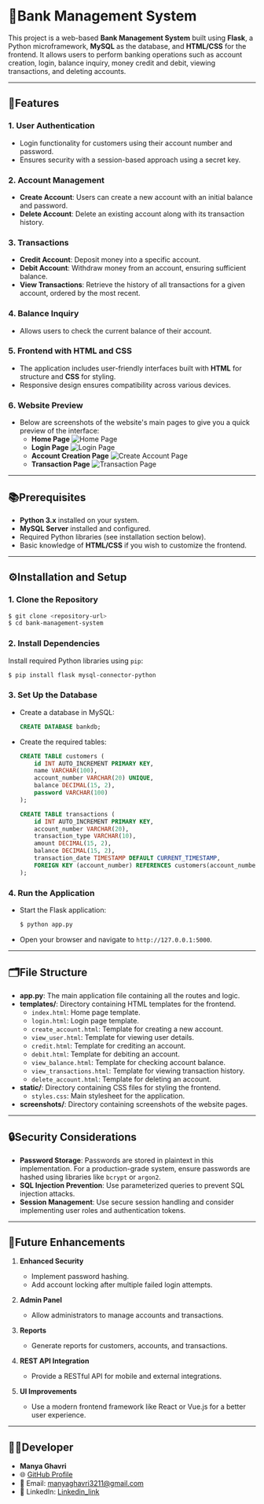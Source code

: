 # 💸Bank Management System

This project is a web-based **Bank Management System** built using **Flask**, a Python microframework, **MySQL** as the database, and **HTML/CSS** for the frontend. It allows users to perform banking operations such as account creation, login, balance inquiry, money credit and debit, viewing transactions, and deleting accounts.

---

## 🌟Features

### 1. **User Authentication**
   - Login functionality for customers using their account number and password.
   - Ensures security with a session-based approach using a secret key.

### 2. **Account Management**
   - **Create Account**: Users can create a new account with an initial balance and password.
   - **Delete Account**: Delete an existing account along with its transaction history.

### 3. **Transactions**
   - **Credit Account**: Deposit money into a specific account.
   - **Debit Account**: Withdraw money from an account, ensuring sufficient balance.
   - **View Transactions**: Retrieve the history of all transactions for a given account, ordered by the most recent.

### 4. **Balance Inquiry**
   - Allows users to check the current balance of their account.

### 5. **Frontend with HTML and CSS**
   - The application includes user-friendly interfaces built with **HTML** for structure and **CSS** for styling.
   - Responsive design ensures compatibility across various devices.

### 6. **Website Preview**
   - Below are screenshots of the website's main pages to give you a quick preview of the interface:
     - **Home Page**
       ![Home Page](screenshots/home_page.png)
     - **Login Page**
       ![Login Page](screenshots/login_page.png)
     - **Account Creation Page**
       ![Create Account Page](screenshots/create_account_page.png)
     - **Transaction Page**
       ![Transaction Page](screenshots/transaction_page.png)

---

## 📚Prerequisites

- **Python 3.x** installed on your system.
- **MySQL Server** installed and configured.
- Required Python libraries (see installation section below).
- Basic knowledge of **HTML/CSS** if you wish to customize the frontend.

---

## ⚙️Installation and Setup

### 1. **Clone the Repository**
```bash
$ git clone <repository-url>
$ cd bank-management-system
```

### 2. **Install Dependencies**
Install required Python libraries using `pip`:
```bash
$ pip install flask mysql-connector-python
```

### 3. **Set Up the Database**
   - Create a database in MySQL:
     ```sql
     CREATE DATABASE bankdb;
     ```
   - Create the required tables:
     ```sql
     CREATE TABLE customers (
         id INT AUTO_INCREMENT PRIMARY KEY,
         name VARCHAR(100),
         account_number VARCHAR(20) UNIQUE,
         balance DECIMAL(15, 2),
         password VARCHAR(100)
     );

     CREATE TABLE transactions (
         id INT AUTO_INCREMENT PRIMARY KEY,
         account_number VARCHAR(20),
         transaction_type VARCHAR(10),
         amount DECIMAL(15, 2),
         balance DECIMAL(15, 2),
         transaction_date TIMESTAMP DEFAULT CURRENT_TIMESTAMP,
         FOREIGN KEY (account_number) REFERENCES customers(account_number)
     );
     ```

### 4. **Run the Application**
   - Start the Flask application:
     ```bash
     $ python app.py
     ```
   - Open your browser and navigate to `http://127.0.0.1:5000`.

---

## 🗂️File Structure

- **app.py**: The main application file containing all the routes and logic.
- **templates/**: Directory containing HTML templates for the frontend.
  - `index.html`: Home page template.
  - `login.html`: Login page template.
  - `create_account.html`: Template for creating a new account.
  - `view_user.html`: Template for viewing user details.
  - `credit.html`: Template for crediting an account.
  - `debit.html`: Template for debiting an account.
  - `view_balance.html`: Template for checking account balance.
  - `view_transactions.html`: Template for viewing transaction history.
  - `delete_account.html`: Template for deleting an account.
- **static/**: Directory containing CSS files for styling the frontend.
  - `styles.css`: Main stylesheet for the application.
- **screenshots/**: Directory containing screenshots of the website pages.

---

## 🔒Security Considerations
- **Password Storage**: Passwords are stored in plaintext in this implementation. For a production-grade system, ensure passwords are hashed using libraries like `bcrypt` or `argon2`.
- **SQL Injection Prevention**: Use parameterized queries to prevent SQL injection attacks.
- **Session Management**: Use secure session handling and consider implementing user roles and authentication tokens.

---

## 🚀Future Enhancements

1. **Enhanced Security**
   - Implement password hashing.
   - Add account locking after multiple failed login attempts.

2. **Admin Panel**
   - Allow administrators to manage accounts and transactions.

3. **Reports**
   - Generate reports for customers, accounts, and transactions.

4. **REST API Integration**
   - Provide a RESTful API for mobile and external integrations.

5. **UI Improvements**
   - Use a modern frontend framework like React or Vue.js for a better user experience.

---

## 👩‍💻Developer
- **Manya Ghavri**
- 🌐 [GitHub Profile](https://github.com/ManyaGhavri)  
- 📧 Email: manyaghavri3211@gmail.com
- 🔗 LinkedIn: [Linkedin_link](https://www.linkedin.com/in/manya-ghavri-b00773310/)
